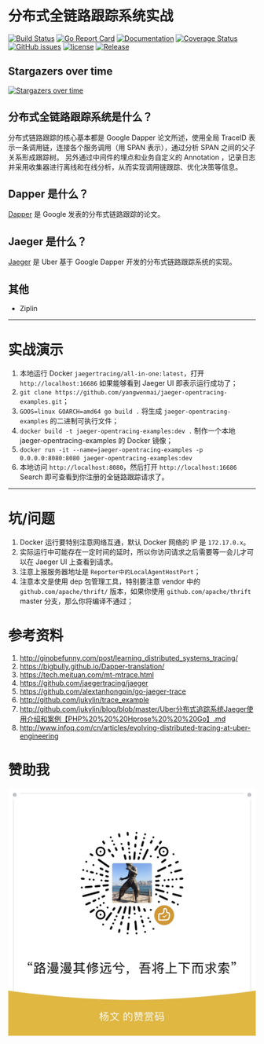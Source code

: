 # 分布式全链路跟踪系统实战 #
[![Build Status](https://travis-ci.org/yangwenmai/jaeger-opentracing-examples.svg?branch=master)](https://travis-ci.org/yangwenmai/jaeger-opentracing-examples) [![Go Report Card](https://goreportcard.com/badge/github.com/yangwenmai/jaeger-opentracing-examples)](https://goreportcard.com/report/github.com/yangwenmai/jaeger-opentracing-examples)  [![Documentation](https://godoc.org/github.com/yangwenmai/jaeger-opentracing-examples?status.svg)](http://godoc.org/github.com/yangwenmai/jaeger-opentracing-examples) [![Coverage Status](https://coveralls.io/repos/github/yangwenmai/jaeger-opentracing-examples/badge.svg?branch=master)](https://coveralls.io/github/yangwenmai/jaeger-opentracing-examples?branch=master) [![GitHub issues](https://img.shields.io/github/issues/yangwenmai/jaeger-opentracing-examples.svg)](https://github.com/yangwenmai/jaeger-opentracing-examples/issues) [![license](https://img.shields.io/github/license/yangwenmai/jaeger-opentracing-examples.svg?maxAge=2592000)](https://github.com/yangwenmai/jaeger-opentracing-examples/LICENSE) [![Release](https://img.shields.io/github/release/yangwenmai/jaeger-opentracing-examples.svg?label=Release)](https://github.com/yangwenmai/jaeger-opentracing-examples/releases)

## Stargazers over time

[![Stargazers over time](https://starcharts.herokuapp.com/yangwenmai/jaeger-opentracing-examples.svg)](https://starcharts.herokuapp.com/yangwenmai/jaeger-opentracing-examples)

## 分布式全链路跟踪系统是什么？

分布式链路跟踪的核心基本都是 Google Dapper 论文所述，使用全局 TraceID 表示一条调用链，连接各个服务调用（用 SPAN 表示），通过分析 SPAN 之间的父子关系形成跟踪树。
另外通过中间件的埋点和业务自定义的 Annotation ，记录日志并采用收集器进行离线和在线分析，从而实现调用链跟踪、优化决策等信息。

## Dapper 是什么？

[Dapper](https://github.com/bigbully/Dapper-translation) 是 Google 发表的分布式链路跟踪的论文。

## Jaeger 是什么？

[Jaeger](https://github.com/jaegertracing/jaeger) 是 Uber 基于 Google Dapper 开发的分布式链路跟踪系统的实现。

## 其他

- Ziplin

----

# 实战演示

1. 本地运行 Docker `jaegertracing/all-in-one:latest`，打开 `http://localhost:16686` 如果能够看到 Jaeger UI 即表示运行成功了；
2. `git clone https://github.com/yangwenmai/jaeger-opentracing-examples.git`；
3. `GOOS=linux GOARCH=amd64 go build .` 将生成 `jaeger-opentracing-examples` 的二进制可执行文件；
4. `docker build -t jaeger-opentracing-examples:dev .` 制作一个本地 jaeger-opentracing-examples 的 Docker 镜像；
5. `docker run -it --name=jaeger-opentracing-examples -p 0.0.0.0:8080:8080 jaeger-opentracing-examples:dev`
6. 本地访问 `http://localhost:8080`，然后打开 `http://localhost:16686` Search 即可查看到你注册的全链路跟踪请求了。

----

# 坑/问题

1. Docker 运行要特别注意网络互通，默认 Docker 网络的 IP 是 `172.17.0.x`。
2. 实际运行中可能存在一定时间的延时，所以你访问请求之后需要等一会儿才可以在 Jaeger UI 上查看到请求。
3. 注意上报服务器地址是 `Reporter中的LocalAgentHostPort`；
4. 注意本文是使用 dep 包管理工具，特别要注意 vendor 中的 `github.com/apache/thrift/` 版本，如果你使用 `github.com/apache/thrift` master 分支，那么你将编译不通过；

# 参考资料

1. http://ginobefunny.com/post/learning_distributed_systems_tracing/
2. https://bigbully.github.io/Dapper-translation/
3. https://tech.meituan.com/mt-mtrace.html
4. https://github.com/jaegertracing/jaeger
5. https://github.com/alextanhongpin/go-jaeger-trace
6. http://github.com/jukylin/trace_example
7. http://github.com/jukylin/blog/blob/master/Uber分布式追踪系统Jaeger使用介绍和案例【PHP%20%20%20Hprose%20%20%20Go】.md
8. http://www.infoq.com/cn/articles/evolving-distributed-tracing-at-uber-engineering

# 赞助我

![微信支付](./docs/wxpay.jpg)
